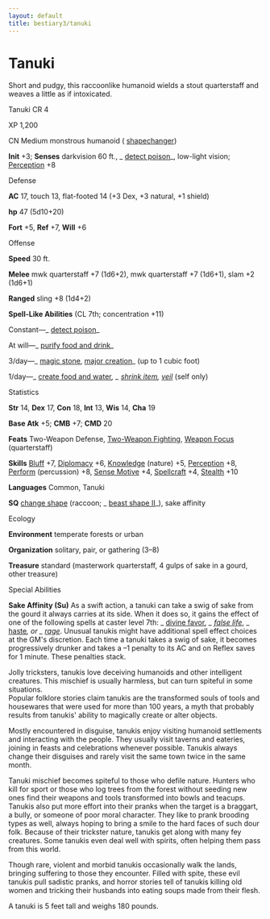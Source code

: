 ```yaml
---
layout: default
title: bestiary3/tanuki
---
```

# Tanuki

Short and pudgy, this raccoonlike humanoid wields a stout quarterstaff and weaves a little as if intoxicated.

Tanuki CR 4

XP 1,200

CN Medium monstrous humanoid ( [shapechanger](monsters/creatureTypes#_shapechanger-subtype))

**Init** +3; **Senses** darkvision 60 ft., _ [detect poison](spells/detectPoison#_detect-poison)_, low-light vision; [Perception](skills/perception#_perception) +8

Defense

**AC** 17, touch 13, flat-footed 14 (+3 Dex, +3 natural, +1 shield)

**hp** 47 (5d10+20)

**Fort** +5, **Ref** +7, **Will** +6

Offense

**Speed** 30 ft.

**Melee** mwk quarterstaff +7 (1d6+2), mwk quarterstaff +7 (1d6+1), slam +2 (1d6+1)

**Ranged** sling +8 (1d4+2)

**Spell-Like Abilities** (CL 7th; concentration +11)

Constant—_ [detect poison](spells/detectPoison#_detect-poison)_

At will—_ [purify food and drink](spells/purifyFoodAndDrink#_purify-food-and-drink)_

3/day—_ [magic stone](spells/magicStone#_magic-stone), [major creation](spells/majorCreation#_major-creation)_ (up to 1 cubic foot)

1/day—_ [create food and water](spells/createFoodAndWater#_create-food-and-water)_, _ [shrink item](spells/shrinkItem#_shrink-item), [veil](spells/veil#_veil)_ (self only)

Statistics

**Str** 14, **Dex** 17, **Con** 18, **Int** 13, **Wis** 14, **Cha** 19

**Base Atk** +5; **CMB** +7; **CMD** 20

**Feats** Two-Weapon Defense, [Two-Weapon Fighting](feats#_two-weapon-fighting), [Weapon Focus](feats#_weapon-focus) (quarterstaff)

**Skills** [Bluff](skills/bluff#_bluff) +7, [Diplomacy](skills/diplomacy#_diplomacy) +6, [Knowledge](skills/knowledge#_knowledge) (nature) +5, [Perception](skills/perception#_perception) +8, [Perform](skills/perform#_perform) (percussion) +8, [Sense Motive](skills/senseMotive#_sense-motive) +4, [Spellcraft](skills/spellcraft#_spellcraft) +4, [Stealth](skills/stealth#_stealth) +10

**Languages** Common, Tanuki

**SQ** [change shape](monsters/universalMonsterRules#_change-shape) (raccoon; _ [beast shape II](spells/beastShape#_beast-shape-ii)_), sake affinity

Ecology

**Environment** temperate forests or urban

**Organization** solitary, pair, or gathering (3–8)

**Treasure** standard (masterwork quarterstaff, 4 gulps of sake in a gourd, other treasure)

Special Abilities

**Sake Affinity (Su)** As a swift action, a tanuki can take a swig of sake from the gourd it always carries at its side. When it does so, it gains the effect of one of the following spells at caster level 7th: _ [divine favor](spells/divineFavor#_divine-favor)_, _ [false life](spells/falseLife#_false-life)_, _ [haste](spells/haste#_haste)_, or _ [rage](spells/rage#_rage)_. Unusual tanukis might have additional spell effect choices at the GM's discretion. Each time a tanuki takes a swig of sake, it becomes progressively drunker and takes a –1 penalty to its AC and on Reflex saves for 1 minute. These penalties stack.

Jolly tricksters, tanukis love deceiving humanoids and other intelligent creatures. This mischief is usually harmless, but can turn spiteful in some situations.   
Popular folklore stories claim tanukis are the transformed souls of tools and housewares that were used for more than 100 years, a myth that probably results from tanukis' ability to magically create or alter objects.

Mostly encountered in disguise, tanukis enjoy visiting humanoid settlements and interacting with the people. They usually visit taverns and eateries, joining in feasts and celebrations whenever possible. Tanukis always change their disguises and rarely visit the same town twice in the same month.

Tanuki mischief becomes spiteful to those who defile nature. Hunters who kill for sport or those who log trees from the forest without seeding new ones find their weapons and tools transformed into bowls and teacups. Tanukis also put more effort into their pranks when the target is a braggart, a bully, or someone of poor moral character. They like to prank brooding types as well, always hoping to bring a smile to the hard faces of such dour folk. Because of their trickster nature, tanukis get along with many fey creatures. Some tanukis even deal well with spirits, often helping them pass from this world.

Though rare, violent and morbid tanukis occasionally walk the lands, bringing suffering to those they encounter. Filled with spite, these evil tanukis pull sadistic pranks, and horror stories tell of tanukis killing old women and tricking their husbands into eating soups made from their flesh.

A tanuki is 5 feet tall and weighs 180 pounds.

